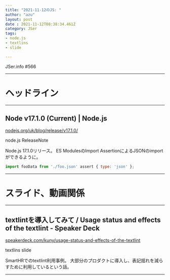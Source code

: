 ```yaml
---
title: "2021-11-12のJS: "
author: "azu"
layout: post
date : 2021-11-12T08:38:34.461Z
category: JSer
tags:
- node.js
- textlins
- slide

---
```


JSer.info #566

----

<h1 class="site-genre">ヘッドライン</h1>

----

## Node v17.1.0 (Current) | Node.js
[nodejs.org/uk/blog/release/v17.1.0/](https://nodejs.org/uk/blog/release/v17.1.0/ "Node v17.1.0 (Current) | Node.js")
<p class="jser-tags jser-tag-icon"><span class="jser-tag">node.js</span> <span class="jser-tag">ReleaseNote</span></p>

Node.js 17.1.0リリース。
ES ModulesのImport AssertionによるJSONのimportができるように。

```js
import fooData from './foo.json' assert { type: 'json' };
```


----
<h1 class="site-genre">スライド、動画関係</h1>

----

## textlintを導入してみて / Usage status and effects of the textlint - Speaker Deck
[speakerdeck.com/kuny/usage-status-and-effects-of-the-textlint](https://speakerdeck.com/kuny/usage-status-and-effects-of-the-textlint "textlintを導入してみて / Usage status and effects of the textlint - Speaker Deck")
<p class="jser-tags jser-tag-icon"><span class="jser-tag">textlins</span> <span class="jser-tag">slide</span></p>

SmartHRでのtextlint利用事例。
大部分のプロダクトに導入し、表記揺れを減らすために利用しているという話。


----
